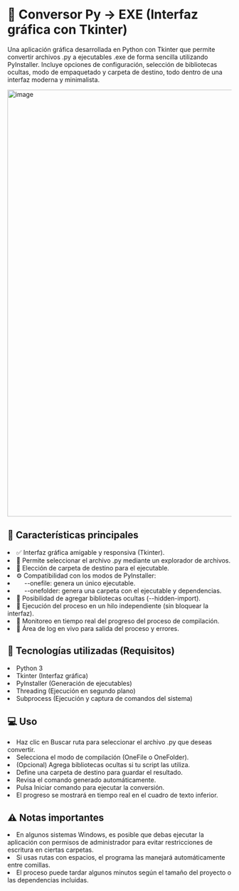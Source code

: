# 🐍 Conversor Py → EXE (Interfaz gráfica con Tkinter)

Una aplicación gráfica desarrollada en Python con Tkinter que permite convertir archivos .py a ejecutables .exe de forma sencilla utilizando PyInstaller.
Incluye opciones de configuración, selección de bibliotecas ocultas, modo de empaquetado y carpeta de destino, todo dentro de una interfaz moderna y minimalista.

<img width="749" height="959" alt="image" src="https://github.com/user-attachments/assets/aa284d5d-cd3c-4aae-a97c-58e386220ec7" />

## 🚀 Características principales
<li>✅ Interfaz gráfica amigable y responsiva (Tkinter).
<li>📂 Permite seleccionar el archivo .py mediante un explorador de archivos.
<li>📁 Elección de carpeta de destino para el ejecutable.
<li>⚙️ Compatibilidad con los modos de PyInstaller:
<li> &emsp; --onefile: genera un único ejecutable.
<li> &emsp; --onefolder: genera una carpeta con el ejecutable y dependencias.
<li>🧩 Posibilidad de agregar bibliotecas ocultas (--hidden-import).
<li>🧵 Ejecución del proceso en un hilo independiente (sin bloquear la interfaz).
<li>📜 Monitoreo en tiempo real del progreso del proceso de compilación.
<li>💬 Área de log en vivo para salida del proceso y errores.

## 🧠 Tecnologías utilizadas (Requisitos)
<li>Python 3
<li>Tkinter (Interfaz gráfica)
<li>PyInstaller (Generación de ejecutables)
<li>Threading (Ejecución en segundo plano)
<li>Subprocess (Ejecución y captura de comandos del sistema)

## 💻 Uso
<li>Haz clic en Buscar ruta para seleccionar el archivo .py que deseas convertir.
<li>Selecciona el modo de compilación (OneFile o OneFolder).
<li>(Opcional) Agrega bibliotecas ocultas si tu script las utiliza.
<li>Define una carpeta de destino para guardar el resultado.
<li>Revisa el comando generado automáticamente.
<li>Pulsa Iniciar comando para ejecutar la conversión.
<li>El progreso se mostrará en tiempo real en el cuadro de texto inferior.

## ⚠️ Notas importantes
<li>En algunos sistemas Windows, es posible que debas ejecutar la aplicación con permisos de administrador para evitar restricciones de escritura en ciertas carpetas.
<li>Si usas rutas con espacios, el programa las manejará automáticamente entre comillas.
<li>El proceso puede tardar algunos minutos según el tamaño del proyecto o las dependencias incluidas.
